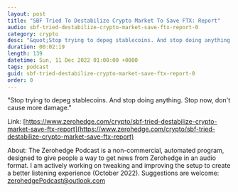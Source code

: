 ```yaml
---
layout: post
title: "SBF Tried To Destabilize Crypto Market To Save FTX: Report"
audio: sbf-tried-destabilize-crypto-market-save-ftx-report-0
category: crypto
desc: "&quot;Stop trying to depeg stablecoins. And stop doing anything. Stop now, don't cause more damage.&quot;"
duration: 00:02:19
length: 139
datetime: Sun, 11 Dec 2022 01:00:00 +0000
tags: podcast
guid: sbf-tried-destabilize-crypto-market-save-ftx-report-0
order: 0
---
```

&quot;Stop trying to depeg stablecoins. And stop doing anything. Stop now, don't cause more damage.&quot;

Link: [https://www.zerohedge.com/crypto/sbf-tried-destabilize-crypto-market-save-ftx-report](https://www.zerohedge.com/crypto/sbf-tried-destabilize-crypto-market-save-ftx-report)

About: The Zerohedge Podcast is a non-commercial, automated program, designed to give people a way to get news from Zerohedge in an audio format.  I am actively working on tweaking and improving the setup to create a better listening experience (October 2022).  Suggestions are welcome: [zerohedgePodcast@outlook.com](mailto:zerohedgePodcast@outlook.com)